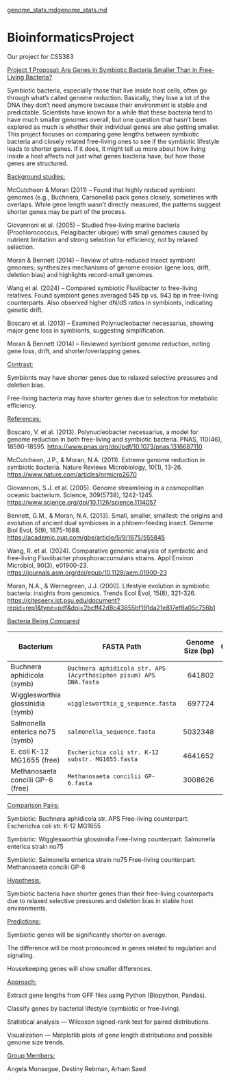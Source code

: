 [genome_stats.md](https://github.com/user-attachments/files/21678285/genome_stats.md)[genome_stats.md](https://github.com/user-attachments/files/21678283/genome_stats.md)
# BioinformaticsProject
Our project for CSS383

<ins>Project 1 Proposal: Are Genes in Symbiotic Bacteria Smaller Than in Free-Living Bacteria?<ins>

Symbiotic bacteria, especially those that live inside host cells, often go through what’s called genome reduction. Basically, they lose a lot of the DNA they don’t need anymore because their environment is stable and predictable. Scientists have known for a while that these bacteria tend to have much smaller genomes overall, but one question that hasn’t been explored as much is whether their individual genes are also getting smaller.
This project focuses on comparing gene lengths between symbiotic bacteria and closely related free-living ones to see if the symbiotic lifestyle leads to shorter genes. If it does, it might tell us more about how living inside a host affects not just what genes bacteria have, but how those genes are structured.

<ins>Background studies:<ins>

McCutcheon & Moran (2011) – Found that highly reduced symbiont genomes (e.g., Buchnera, Carsonella) pack genes closely, sometimes with overlaps. While gene length wasn’t directly measured, the patterns suggest shorter genes may be part of the process.

Giovannoni et al. (2005) – Studied free-living marine bacteria (Prochlorococcus, Pelagibacter ubique) with small genomes caused by nutrient limitation and strong selection for efficiency, not by relaxed selection.

Moran & Bennett (2014) – Review of ultra-reduced insect symbiont genomes; synthesizes mechanisms of genome erosion (gene loss, drift, deletion bias) and highlights record-small genomes.

Wang et al. (2024) – Compared symbiotic Fluviibacter to free-living relatives. Found symbiont genes averaged 545 bp vs. 943 bp in free-living counterparts. Also observed higher dN/dS ratios in symbionts, indicating genetic drift.

Boscaro et al. (2013) – Examined Polynucleobacter necessarius, showing major gene loss in symbionts, suggesting simplification.

Moran & Bennett (2014) – Reviewed symbiont genome reduction, noting gene loss, drift, and shorter/overlapping genes.

<ins>Contrast:<ins>

Symbionts may have shorter genes due to relaxed selective pressures and deletion bias.

Free-living bacteria may have shorter genes due to selection for metabolic efficiency.

<ins>References:<ins>

Boscaro, V. et al. (2013). Polynucleobacter necessarius, a model for genome reduction in both free-living and symbiotic bacteria. PNAS, 110(46), 18590-18595. https://www.pnas.org/doi/pdf/10.1073/pnas.1316687110

McCutcheon, J.P., & Moran, N.A. (2011). Extreme genome reduction in symbiotic bacteria. Nature Reviews Microbiology, 10(1), 13-26. https://www.nature.com/articles/nrmicro2670

Giovannoni, S.J. et al. (2005). Genome streamlining in a cosmopolitan oceanic bacterium. Science, 309(5738), 1242-1245. https://www.science.org/doi/10.1126/science.1114057

Bennett, G.M., & Moran, N.A. (2013). Small, smaller, smallest: the origins and evolution of ancient dual symbioses in a phloem-feeding insect. Genome Biol Evol, 5(9), 1675-1688. https://academic.oup.com/gbe/article/5/9/1675/555845

Wang, R. et al. (2024). Comparative genomic analysis of symbiotic and free-living Fluviibacter phosphoraccumulans strains. Appl Environ Microbiol, 90(3), e01900-23. https://journals.asm.org/doi/epub/10.1128/aem.01900-23

Moran, N.A., & Wernegreen, J.J. (2000). Lifestyle evolution in symbiotic bacteria: insights from genomics. Trends Ecol Evol, 15(8), 321-326. https://citeseerx.ist.psu.edu/document?repid=rep1&type=pdf&doi=2bcff42d8c43855bf191da21e817ef8a05c756b1

<ins>Bacteria Being Compared<ins>

| Bacterium | FASTA Path | Genome Size (bp) | GC Content (%) |
|---|---|---:|---:|
| Buchnera aphidicola (symb) | `Buchnera aphidicola str. APS (Acyrthosiphon pisum) APS DNA.fasta` | 641802 | 26.30 |
| Wigglesworthia glossinidia (symb) | `wigglesworthia_g_sequence.fasta` | 697724 | 22.48 |
| Salmonella enterica no75 (symb) | `salmonella_sequence.fasta` | 5032348 | 52.16 |
| E. coli K-12 MG1655 (free) | `Escherichia coli str. K-12 substr. MG1655.fasta` | 4641652 | 50.79 |
| Methanosaeta concilii GP-6 (free) | `Methanosaeta concilii GP-6.fasta` | 3008626 | 51.03 |

<ins>Comparison Pairs:<ins>

Symbiotic: Buchnera aphidicola str. APS
Free-living counterpart: Escherichia coli str. K-12 MG1655

Symbiotic: Wigglesworthia glossinidia
Free-living counterpart: Salmonella enterica strain no75

Symbiotic: Salmonella enterica strain no75
Free-living counterpart: Methanosaeta concilii GP-6

<ins>Hypothesis:<ins>

Symbiotic bacteria have shorter genes than their free-living counterparts due to relaxed selective pressures and deletion bias in stable host environments.

<ins>Predictions:<ins>

Symbiotic genes will be significantly shorter on average.

The difference will be most pronounced in genes related to regulation and signaling.

Housekeeping genes will show smaller differences.

<ins>Approach:<ins>

Extract gene lengths from GFF files using Python (Biopython, Pandas).

Classify genes by bacterial lifestyle (symbiotic or free-living).

Statistical analysis — Wilcoxon signed-rank test for paired distributions.

Visualization — Matplotlib plots of gene length distributions and possible genome size trends.

<ins>Group Members:<ins>

Angela Monsegue, Destiny Rebman, Arham Saed
